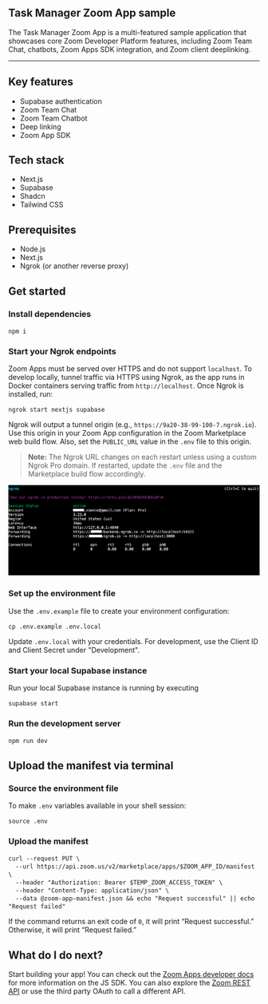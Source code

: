 ## Task Manager Zoom App sample

The Task Manager Zoom App is a multi-featured sample application that showcases core Zoom Developer Platform features, including Zoom Team Chat, chatbots, Zoom Apps SDK integration, and Zoom client deeplinking.

---

## Key features

* Supabase authentication
* Zoom Team Chat
* Zoom Team Chatbot
* Deep linking
* Zoom App SDK

## Tech stack

* Next.js
* Supabase
* Shadcn
* Tailwind CSS

## Prerequisites

* Node.js
* Next.js
* Ngrok (or another reverse proxy)

## Get started

### Install dependencies

```shell
npm i
```

### Start your Ngrok endpoints

Zoom Apps must be served over HTTPS and do not support `localhost`. To develop locally, tunnel traffic via HTTPS using Ngrok, as the app runs in Docker containers serving traffic from `http://localhost`. Once Ngrok is installed, run:

```shell
ngrok start nextjs supabase
```

Ngrok will output a tunnel origin (e.g., `https://9a20-38-99-100-7.ngrok.io`). Use this origin in your Zoom App configuration in the Zoom Marketplace web build flow. Also, set the `PUBLIC_URL` value in the `.env` file to this origin.

> **Note:** The Ngrok URL changes on each restart unless using a custom Ngrok Pro domain. If restarted, update the `.env` file and the Marketplace build flow accordingly.

![ngrok https origin](screenshots/ngrok-https-origin.png)

### Set up the environment file

Use the `.env.example` file to create your environment configuration:

```shell
cp .env.example .env.local
```

Update `.env.local` with your credentials. For development, use the Client ID and Client Secret under "Development".


### Start your local Supabase instance

Run your local Supabase instance is running by executing

```shell
supabase start

```

### Run the development server

```shell
npm run dev
```

## Upload the manifest via terminal

### Source the environment file

To make `.env` variables available in your shell session:

```shell
source .env
```

### Upload the manifest

```shell
curl --request PUT \
  --url https://api.zoom.us/v2/marketplace/apps/$ZOOM_APP_ID/manifest \
  --header "Authorization: Bearer $TEMP_ZOOM_ACCESS_TOKEN" \
  --header "Content-Type: application/json" \
  --data @zoom-app-manifest.json && echo "Request successful" || echo "Request failed"
```

If the command returns an exit code of `0`, it will print “Request successful.” Otherwise, it will print “Request failed.”

## What do I do next?

Start building your app! You can check out the [Zoom Apps developer docs](https://developers.zoom.us/docs/zoom-apps/) for more information on the JS SDK. You can also explore the [Zoom REST API](https://developers.zoom.us/docs/api/) or use the third party OAuth to call a different API.
